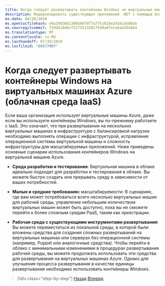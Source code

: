 ```yaml
---
title: Когда следует развертывать контейнеры Windows на виртуальных машинах Azure (облачная среда IaaS)
description: Модернизировать существующих приложений .NET с помощью Azure Cloud and Windows Containers | Когда следует развертывать контейнеры Windows на виртуальных машинах Azure (облако IaaS)
ms.date: 04/28/2018
ms.openlocfilehash: e9a2903662306b607977a7751018e24161ab80ab
ms.sourcegitcommit: f20dd18dbcf2275513281f5d9ad7ece6a62644b4
ms.translationtype: MT
ms.contentlocale: ru-RU
ms.lasthandoff: 07/30/2019
ms.locfileid: "69577907"
---
```

# <a name="when-to-deploy-windows-containers-to-azure-vms-iaas-cloud"></a>Когда следует развертывать контейнеры Windows на виртуальных машинах Azure (облачная среда IaaS)

Если ваша организация использует виртуальные машины Azure, даже если вы используете контейнеры Windows, вы по-прежнему работаете с IaaS. Это означает, что при развертывании на нескольких виртуальных машинах в инфраструктуре с балансировкой нагрузки необходимо выполнять операции с инфраструктурой, исправления операционной системы виртуальной машины и сложность инфраструктуры для масштабируемых приложений. Ниже приведены основные сценарии использования контейнеров Windows на виртуальной машине Azure.

- **Среда разработки и тестирования**: Виртуальная машина в облаке идеально подходит для разработки и тестирования в облаке. Вы можете быстро создать или прерывать среду в зависимости от ваших потребностей.

- **Малые и средние требования**к масштабируемости: В сценариях, где вам может потребоваться всего несколько виртуальных машин для рабочей среды, управление небольшим количеством виртуальных машин может быть доступно, пока вы не сможете перейти к более сложным средам PaaS, таким как оркестрации.

- **Рабочая среда с существующими инструментами развертывания**: Вы можете переместиться из локальной среды, в которой были вложены средства для создания сложных развертываний на виртуальных машинах или серверах без операционной системы (например, Puppet или аналогичные средства). Чтобы перейти в облако с минимальными изменениями в процедурах развертывания рабочей среды, вы можете продолжать использовать эти средства для развертывания на виртуальных машинах Azure. Однако для улучшения процесса развертывания в качестве единицы развертывания необходимо использовать контейнеры Windows.

>[!div class="step-by-step"]
>[Назад](when-to-deploy-windows-containers-in-your-on-premises-iaas-vm-infrastructure.md)
>[Вперед](when-to-deploy-windows-containers-to-azure-container-instances-ACI.md)
